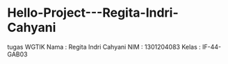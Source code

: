 # Hello-Project---Regita-Indri-Cahyani
tugas WGTIK
Nama : Regita Indri Cahyani
NIM : 1301204083
Kelas : IF-44-GAB03

